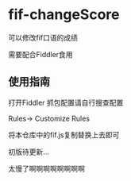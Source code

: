 # fif-changeScore

可以修改fif口语的成绩

需要配合Fiddler食用

## 使用指南

打开Fiddler  抓包配置请自行搜查配置

Rules-> Customize Rules 

将本仓库中的fif.js复制替换上去即可



初版待更新...

太慢了啊啊啊啊啊啊啊啊
